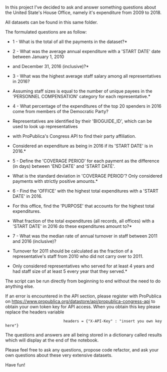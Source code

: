 In this project I've decided to ask and answer something questions about the United State's House Office, 
namely it's expenditure from 2009 to 2018. 

All datasets can be found in this same folder.

The formulated questions are as follow:

* 1 - What is the total of all the payments in the dataset?*


* 2 - What was the average annual expenditure with a 'START DATE' date between January 1, 2010
* and December 31, 2016 (inclusive)?*


* 3 - What was the highest average staff salary among all representatives in 2016? 
* Assuming staff sizes is equal to the number of unique payees in the 'PERSONNEL COMPENSATION' category for each representative.*


* 4 - What percentage of the expenditures of the top 20 spenders in 2016 come from members of the Democratic Party? 
* Representatives are identified by their 'BIOGUIDE_ID', which can be used to look up representatives 
* with ProPublica's Congress API to find their party affiliation. 
* Considered an expenditure as being in 2016 if its 'START DATE' is in 2016.*


* 5 - Define the 'COVERAGE PERIOD' for each payment as the difference (in days) between 'END DATE' and 'START DATE'. 
* What is the standard deviation in 'COVERAGE PERIOD'? Only considered payments with strictly positive amounts.*


* 6 - Find the 'OFFICE' with the highest total expenditures with a 'START DATE' in 2016. 
* For this office, find the 'PURPOSE' that accounts for the highest total expenditures. 
* What fraction of the total expenditures (all records, all offices) with a 'START DATE' in 2016 do these expenditures amount to?*


* 7 - What was the median rate of annual turnover in staff between 2011 and 2016 (inclusive)? 
* Turnover for 2011 should be calculated as the fraction of a representative's staff from 2010 who did not carry over to 2011.
* Only considered representatives who served for at least 4 years and had staff size of at least 5 every year that they served.*


The script can be run directly from beginning to end without the need to do anything else.

If an error is encountered in the API section, please register with ProPublica on https://www.propublica.org/datastore/api/propublica-congress-api
to obtain your own token key for API access. When you obtain this key please replace the headers variable

                              headers = {"X-API-Key" : "insert you own key here"}

The questions and answers are all being stored in a dictionary called results which will display at the end of the notebook.

Please feel free to ask any questions, propose code refactor, and ask your own questions about these very extensive datasets.

Have fun!

